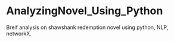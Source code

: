 # AnalyzingNovel_Using_Python
Breif analysis on shawshank redemption novel using python, NLP, networkX.
